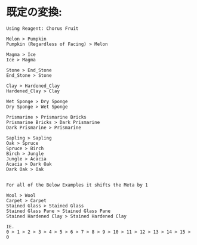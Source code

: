 # 既定の変換:

    Using Reagent: Chorus Fruit
    
    Melon > Pumpkin
    Pumpkin (Regardless of Facing) > Melon
    
    Magma > Ice 
    Ice > Magma
    
    Stone > End_Stone
    End_Stone > Stone
    
    Clay > Hardened_Clay
    Hardened_Clay > Clay
    
    Wet Sponge > Dry Sponge
    Dry Sponge > Wet Sponge
    
    Prismarine > Prismarine Bricks
    Prismarine Bricks > Dark Prismarine
    Dark Prismarine > Prismarine
    
    Sapling > Sapling
    Oak > Spruce
    Spruce > Birch
    Birch > Jungle
    Jungle > Acacia
    Acacia > Dark Oak
    Dark Oak > Oak
    
    
    For all of the Below Examples it shifts the Meta by 1
    
    Wool > Wool 
    Carpet > Carpet
    Stained Glass > Stained Glass
    Stained Glass Pane > Stained Glass Pane
    Stained Hardened Clay > Stained Hardened Clay
    
    IE. 
    0 > 1 > 2 > 3 > 4 > 5 > 6 > 7 > 8 > 9 > 10 > 11 > 12 > 13 > 14 > 15 > 0